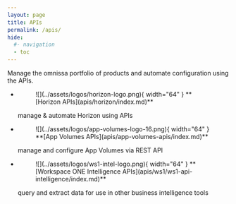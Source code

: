 ```yaml
---
layout: page
title: APIs
permalink: /apis/
hide:
  #- navigation
  - toc
---
```


Manage the omnissa portfolio of products and automate configuration using the APIs.

<div class="grid cards" markdown>

- <figure markdown="span">
    ![](../assets/logos/horizon-logo.png){ width="64" }
    <caption>**[Horizon APIs](apis/horizon/index.md)**</caption>
    </figure> 
    
    manage & automate Horizon using APIs

- <figure markdown="span">
    ![](../assets/logos/app-volumes-logo-16.png){ width="64" }
    <caption>**[App Volumes APIs](apis/app-volumes-apis/index.md)**</caption>
    </figure> 

    manage and configure App Volumes via REST API

- <figure markdown="span">
    ![](../assets/logos/ws1-intel-logo.png){ width="64" }
    <caption>**[Workspace ONE Intelligence APIs](apis/ws1/ws1-api-intelligence/index.md)**</caption>
    </figure> 

    query and extract data for use in other business intelligence tools

</div>


